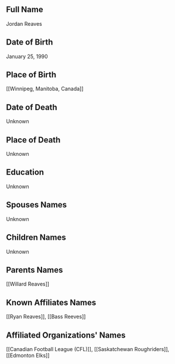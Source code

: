 ## Full Name
Jordan Reaves

## Date of Birth
January 25, 1990

## Place of Birth
[[Winnipeg, Manitoba, Canada]]

## Date of Death
Unknown

## Place of Death
Unknown

## Education
Unknown

## Spouses Names
Unknown

## Children Names
Unknown

## Parents Names
[[Willard Reaves]]

## Known Affiliates Names
[[Ryan Reaves]], [[Bass Reeves]]

## Affiliated Organizations' Names
[[Canadian Football League (CFL)]], [[Saskatchewan Roughriders]], [[Edmonton Elks]]

